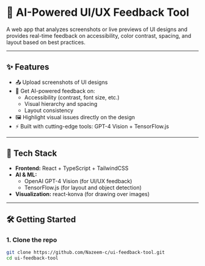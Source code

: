 # 🧠 AI-Powered UI/UX Feedback Tool

A web app that analyzes screenshots or live previews of UI designs and provides real-time feedback on accessibility, color contrast, spacing, and layout based on best practices.

---

## ✨ Features

- 📤 Upload screenshots of UI designs
- 🧠 Get AI-powered feedback on:
  - Accessibility (contrast, font size, etc.)
  - Visual hierarchy and spacing
  - Layout consistency
- 🖼️ Highlight visual issues directly on the design
- ⚡ Built with cutting-edge tools: GPT-4 Vision + TensorFlow.js

---

## 🚀 Tech Stack

- **Frontend:** React + TypeScript + TailwindCSS
- **AI & ML:**
  - OpenAI GPT-4 Vision (for UI/UX feedback)
  - TensorFlow.js (for layout and object detection)
- **Visualization:** react-konva (for drawing over images)

---

## 🛠️ Getting Started

### 1. Clone the repo

```bash
git clone https://github.com/Nazeem-c/ui-feedback-tool.git
cd ui-feedback-tool
